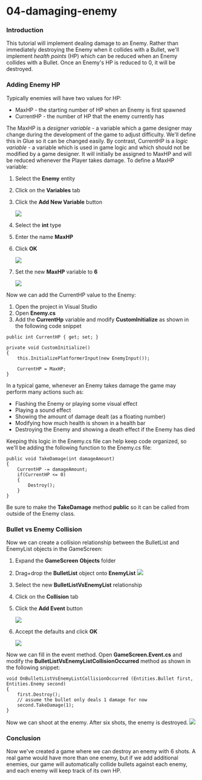 # 04-damaging-enemy

### Introduction

This tutorial will implement dealing damage to an Enemy. Rather than immediately destroying the Enemy when it collides with a Bullet, we'll implement _health points_ (HP) which can be reduced when an Enemy collides with a Bullet. Once an Enemy's HP is reduced to 0, it will be destroyed.

### Adding Enemy HP

Typically enemies will have two values for HP:

* MaxHP - the starting number of HP when an Enemy is first spawned
* CurrentHP - the number of HP that the enemy currently has

The MaxHP is a _designer variable_ - a variable which a game designer may change during the development of the game to adjust difficulty. We'll define this in Glue so it can be changed easily. By contrast, CurrentHP is a _logic variable_ - a variable which is used in game logic and which should not be modified by a game designer. It will initially be assigned to MaxHP and will be reduced whenever the Player takes damage. To define a MaxHP variable:

1. Select the **Enemy** entity
2. Click on the **Variables** tab
3.  Click the **Add New Variable** button

    ![](../../../../media/2021-04-img\_607e404f51080.png)
4. Select the **int** type
5. Enter the name **MaxHP**
6.  Click **OK**

    ![](../../../../media/2021-04-img\_607e40a147c17.png)
7.  Set the new **MaxHP** variable to **6**

    ![](../../../../media/2021-04-img\_607e41aedaa1c.png)

Now we can add the CurrentHP value to the Enemy:

1. Open the project in Visual Studio
2. Open **Enemy.cs**
3. Add the **CurrentHp** variable and modify **CustomInitialize** as shown in the following code snippet

&#x20;

```
public int CurrentHP { get; set; }

private void CustomInitialize()
{
    this.InitializePlatformerInput(new EnemyInput());

    CurrentHP = MaxHP;
}
```

In a typical game, whenever an Enemy takes damage the game may perform many actions such as:

* Flashing the Enemy or playing some visual effect
* Playing a sound effect
* Showing the amount of damage dealt (as a floating number)
* Modifying how much health is shown in a health bar
* Destroying the Enemy and showing a death effect if the Enemy has died

Keeping this logic in the Enemy.cs file can help keep code organized, so we'll be adding the following function to the Enemy.cs file:

```
public void TakeDamage(int damageAmount)
{
    CurrentHP -= damageAmount;
    if(CurrentHP <= 0)
    {
        Destroy();
    }
}
```

Be sure to make the **TakeDamage** method **public** so it can be called from outside of the Enemy class.

### Bullet vs Enemy Collision

Now we can create a collision relationship between the BulletList and EnemyList objects in the GameScreen:

1. Expand the **GameScreen** **Objects** folder
2. Drag+drop the **BulletList** object onto **EnemyList** [![](../../../../media/2021-04-2021\_April\_19\_212102.gif)](../../../../media/2021-04-2021\_April\_19\_212102.gif)
3. Select the new **BulletListVsEnemyList** relationship
4. Click on the **Collision** tab
5.  Click the **Add Event** button

    ![](../../../../media/2021-04-img\_607e44a841524.png)
6.  Accept the defaults and click **OK**

    ![](../../../../media/2021-04-img\_607e44d00fcdb.png)

Now we can fill in the event method. Open **GameScreen.Event.cs** and modify the **BulletListVsEnemyListCollisionOccurred** method as shown in the following snippet:

```
void OnBulletListVsEnemyListCollisionOccurred (Entities.Bullet first, Entities.Enemy second)
{
    first.Destroy();
    // assume the bullet only deals 1 damage for now
    second.TakeDamage(1);
}
```

Now we can shoot at the enemy. After six shots, the enemy is destroyed. [![](../../../../media/2021-04-2021\_April\_19\_210309.gif)](../../../../media/2021-04-2021\_April\_19\_210309.gif)

### Conclusion

Now we've created a game where we can destroy an enemy with 6 shots. A real game would have more than one enemy, but if we add additional enemies, our game will automatically collide bullets against each enemy, and each enemy will keep track of its own HP.
